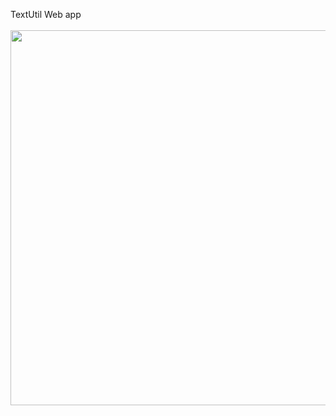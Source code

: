 TextUtil Web app
<br/><br/>
<img src="https://github.com/unzilamalik99/textUtils/assets/136435499/24d1998e-96c8-44c2-a8d0-edfc27412867" width="600" >


